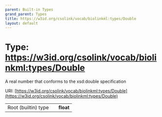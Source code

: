 ```yaml
---
parent: Built-in Types
grand_parent: Types
title: https://w3id.org/csolink/vocab/biolinkml:types/Double
layout: default
---
```


# Type: https://w3id.org/csolink/vocab/biolinkml:types/Double


A real number that conforms to the xsd:double specification

URI: [https://w3id.org/csolink/vocab/biolinkml:types/Double](https://w3id.org/csolink/vocab/biolinkml:types/Double)

|  |  |  |
| --- | --- | --- |
| Root (builtin) type | | **float** |

